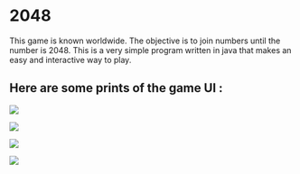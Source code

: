 # 2048

This game is known worldwide. The objective is to join numbers until the number is 2048.
This is a very simple program written in java that makes an easy and interactive way to play.

## Here are some prints of the game UI :

![](https://i.gyazo.com/3fbdb1c1b98992341f0f04d9d5caa37c.png)

![](https://i.gyazo.com/96f5cb46f096faf6921280c9b218310a.png)

![](https://i.gyazo.com/d385a6e7f6a5d882b3b86025db2c00b1.png)

![](https://i.gyazo.com/adb91ae5b15b543400042210968699ce.png)
